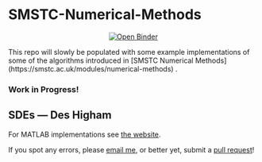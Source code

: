 # SMSTC-Numerical-Methods
<p align="center">
<a href="https://mybinder.org/v2/gh/Tom271/SMSTC-Numerical-Methods/master"><img alt="Open Binder" src="https://mybinder.org/badge_logo.svg"></a>
</p>
This repo will slowly be populated with some example implementations of some of the algorithms introduced in 
[SMSTC Numerical Methods](https://smstc.ac.uk/modules/numerical-methods) .

### Work in Progress!

## SDEs — Des Higham
For MATLAB implementations see [the website](http://personal.strath.ac.uk/d.j.higham/algfiles.html).


If you spot any errors, please [email me](mailto:tmh2_at_hw_dotac_dot_uk), or better yet, submit a [pull request](https://www.atlassian.com/git/tutorials/making-a-pull-request)! 
